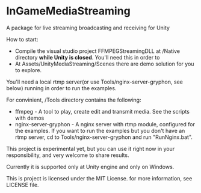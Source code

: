 # InGameMediaStreaming
A package for live streaming broadcasting and receiving for Unity

How to start:

* Compile the visual studio project FFMPEGStreamingDLL at /Native directory **while Unity is closed**. You'll need this in order to 
* At Assets/UnityMediaStreaming/Scenes there are demo solution for you to explore.

You'll need a local rtmp server(or use Tools/nginx-server-gryphon, see below) running in order to run the examples.

For convinient, /Tools directory contains the following:
* ffmpeg - A tool to play, create edit and transmit media. See the scripts with demos
* nginx-server-gryphon - A nginx server with rtmp module, configured for the examples. If you want to run the examples but you don't have an rtmp server, cd to Tools/nginx-server-gryphon and run "RunNginx.bat".

This project is experimental yet, but you can use it right now in your responsibility, and very welcome to share results.

Currently it is supported only at Unity engine and only on Windows.

This is project is licensed under the MIT License. for more information, see LICENSE file.

